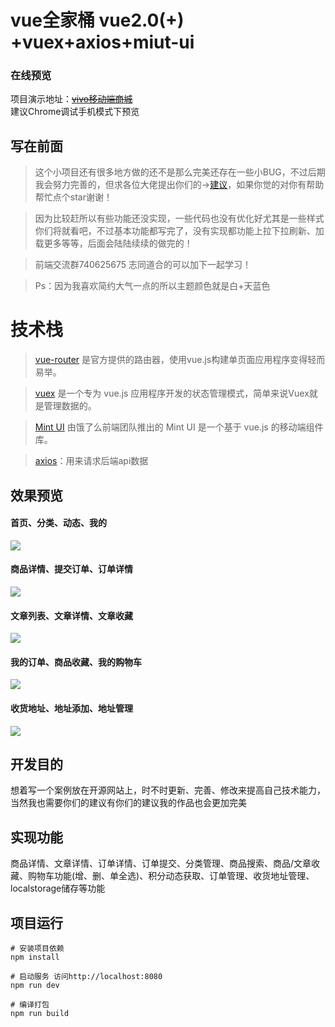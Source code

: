 #  vue全家桶 vue2.0(+) +vuex+axios+miut-ui

### 在线预览
项目演示地址：<del>[vivo移动端商城](http://fwk02.top)</del><br>
建议Chrome调试手机模式下预览<br>

<!-- ### 废话
项目源码地址：[vivo-shop](https://github.com/Mynameisfwk/vivo-shop)，觉得还可以的话给个star 在这先谢谢了~<br> -->

## 写在前面

> 这个小项目还有很多地方做的还不是那么完美还存在一些小BUG，不过后期我会努力完善的，但求各位大佬提出你们的->[建议](https://github.com/Mynameisfwk/vivo-shop/issues)，如果你觉的对你有帮助帮忙点个star谢谢！

> 因为比较赶所以有些功能还没实现，一些代码也没有优化好尤其是一些样式你们将就看吧，不过基本功能都写完了，没有实现都功能上拉下拉刷新、加载更多等等，后面会陆陆续续的做完的！

> 前端交流群740625675 志同道合的可以加下一起学习！

> Ps：因为我喜欢简约大气一点的所以主题颜色就是白+天蓝色

# 技术栈
> [vue-router](https://router.vuejs.org/zh-cn/) 是官方提供的路由器，使用vue.js构建单页面应用程序变得轻而易举。

> [vuex](https://vuex.vuejs.org/zh-cn/) 是一个专为 vue.js 应用程序开发的状态管理模式，简单来说Vuex就是管理数据的。

> [Mint UI](http://mint-ui.github.io/#!/zh-cn) 由饿了么前端团队推出的 Mint UI 是一个基于 vue.js 的移动端组件库。

<!-- > [better-scroll](http://ustbhuangyi.github.io/better-scroll/doc/options.html)：解决移动端各种滚动场景需求的插件，使移动端滑动体验更加流畅 -->

> [axios](https://www.npmjs.com/package/axios)：用来请求后端api数据

## 效果预览

#### 首页、分类、动态、我的
![](https://user-gold-cdn.xitu.io/2018/5/17/1636ba09e546a28f?w=1555&h=608&f=png&s=419439)

#### 商品详情、提交订单、订单详情
![](https://user-gold-cdn.xitu.io/2018/5/17/1636bb0a57c224a2?w=1555&h=608&f=png&s=305775)

#### 文章列表、文章详情、文章收藏
![](https://user-gold-cdn.xitu.io/2018/5/26/1639adefcd1b5296?w=1555&h=608&f=png&s=637802)

#### 我的订单、商品收藏、我的购物车
![](https://user-gold-cdn.xitu.io/2018/5/18/16371f71217202ea?w=1555&h=608&f=png&s=246290)

#### 收货地址、地址添加、地址管理
![](https://user-gold-cdn.xitu.io/2018/5/26/1639add2f11ba68d?w=1555&h=608&f=png&s=127953)

## 开发目的
想着写一个案例放在开源网站上，时不时更新、完善、修改来提高自己技术能力，当然我也需要你们的建议有你们的建议我的作品也会更加完美

## 实现功能
商品详情、文章详情、订单详情、订单提交、分类管理、商品搜索、商品/文章收藏、购物车功能(增、删、单全选)、积分动态获取、订单管理、收货地址管理、localstorage储存等功能


## 项目运行
```
# 安装项目依赖
npm install 

# 启动服务 访问http://localhost:8080
npm run dev

# 编译打包
npm run build
```

<!-- ## 写在最后
数据都来自于vivo官网如有侵权请请联系删除这个小项目做的有点粗糙可以说是非常粗糙、各位将就看看吧、大佬轻喷、还有就是我要厚着脸皮要个star 感谢 🙏

<img src="https://user-gold-cdn.xitu.io/2018/5/17/1636bde1d014d991?w=198&h=198&f=jpeg&s=3630"></img> -->
